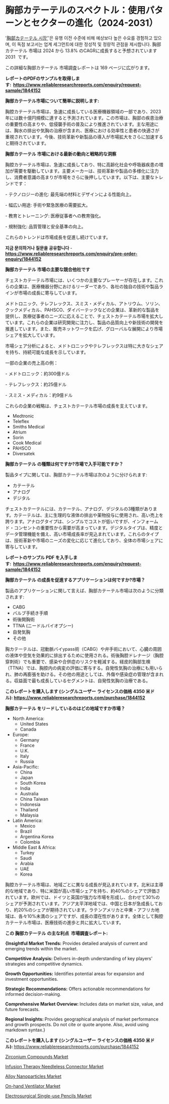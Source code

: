 <p><h1>胸部カテーテルのスペクトル：使用パターンとセクターの進化（2024-2031）</h1></p><p>'<a href="https://www.reliableresearchreports.com/chest-catheters-r1844152?utm_campaign=107&utm_medium=36&utm_source=Github&utm_content=ia&utm_term=09112024&utm_id=chest-catheters">胸部カテーテル 시장'</a>'은 유행 이전 수준에 비해 예상보다 높은 수요를 경험하고 있으며, 이 독점 보고서는 업계 세그먼트에 대한 정성적 및 정량적 관점을 제시합니다. 胸部カテーテル 市場は 2024 から 13.8% のCAGRに成長すると予想されています 2031&nbsp; です。</p>
<p>この詳細な胸部カテーテル 市場調査レポートは 169 ページに広がります。</p>
<p><strong>レポートのPDFのサンプルを取得します</strong><strong>:&nbsp;&nbsp;<a href="https://www.reliableresearchreports.com/enquiry/request-sample/1844152?utm_campaign=107&utm_medium=36&utm_source=Github&utm_content=ia&utm_term=09112024&utm_id=chest-catheters">https://www.reliableresearchreports.com/enquiry/request-sample/1844152</a></strong></p>
<p><strong>胸部カテーテル市場について簡単に説明します:</strong></p>
<p><p>胸腔カテーテル市場は、急速に成長している医療機器領域の一部であり、2023年には数十億円規模に達すると予測されています。この市場は、胸部の疾患治療の重要性の高まりや、低侵襲手術の普及により推進されています。主な用途には、胸水の排出や気胸の治療が含まれ、医療における効率性と患者の快適さが重視されています。今後、技術革新や新製品の導入が市場拡大をさらに加速すると期待されています。</p></p>
<p><strong>胸部カテーテル 市場における最新の動向と戦略的な洞察</strong></p>
<p><p>胸腔カテーテル市場は、急速に成長しており、特に高齢化社会や呼吸器疾患の増加が需要を駆動しています。主要メーカーは、技術革新や製品の多様化に注力し、消費者意識の高まりが市場をさらに後押ししています。以下は、主要なトレンドです：</p><p>- テクノロジーの進化: 最先端の材料とデザインによる性能向上。</p><p>- 幅広い用途: 手術や緊急医療の需要拡大。</p><p>- 教育とトレーニング: 医療従事者への教育強化。</p><p>- 規制強化: 品質管理と安全基準の向上。</p><p>これらのトレンドは市場成長を促進し続けています。</p></p>
<p><strong>지금 문의하거나 질문을 공유합니다</strong><strong>&nbsp;</strong>-<strong><a href="https://www.reliableresearchreports.com/enquiry/pre-order-enquiry/1844152?utm_campaign=107&utm_medium=36&utm_source=Github&utm_content=ia&utm_term=09112024&utm_id=chest-catheters">https://www.reliableresearchreports.com/enquiry/pre-order-enquiry/1844152</a></strong></p>
<p><strong>胸部カテーテル 市場の主要な競合他社です</strong></p>
<p><p>チェストカテーテル市場には、いくつかの主要なプレーヤーが存在します。これらの企業は、医療機器分野におけるリーダーであり、各社の独自の技術や製品ラインが市場の成長に寄与しています。</p><p>メドトロニック、テレフレックス、スミス・メディカル、アトリウム、ソリン、クックメディカル、PAHSCO、ダイバーテックなどの企業は、革新的な製品を提供し、医療従事者のニーズに応えることで、チェストカテーテル市場を拡大しています。これらの企業は研究開発に注力し、製品の品質向上や新技術の開発を推進しています。また、販売ネットワークを広げ、グローバルな展開により市場シェアを拡大しています。</p><p>市場シェア分析によると、メドトロニックやテレフレックスは特に大きなシェアを持ち、持続可能な成長を示しています。</p><p>一部の企業の売上高の例：</p><p>- メドトロニック：約300億ドル</p><p>- テレフレックス：約25億ドル</p><p>- スミス・メディカル：約9億ドル</p><p>これらの企業の戦略は、チェストカテーテル市場の成長を支えています。</p></p>
<p><ul><li>Medtronic</li><li>Teleflex</li><li>Smiths Medical</li><li>Atrium</li><li>Sorin</li><li>Cook Medical</li><li>PAHSCO</li><li>Diversatek</li></ul></p>
<p><strong>胸部カテーテル の種類は何ですか?市場で入手可能ですか？</strong></p>
<p>製品タイプに関しては、胸部カテーテル市場は次のように分けられます:</p>
<p><ul><li>カテーテル</li><li>アナログ</li><li>デジタル</li></ul></p>
<p><p>チェストカテーテルには、カテーテル、アナログ、デジタルの3種類があります。カテーテルは、主に生理的な液体の排出や薬物投与に使用され、高い売上を誇ります。アナログタイプは、シンプルでコストが低いですが、インフォームド・コンセントの重要性から需要が高まっています。デジタルタイプは、精度とデータ管理機能を備え、高い市場成長率が見込まれています。これらのタイプは、技術革新や市場のニーズの変化に応じて進化しており、全体の市場シェアに寄与しています。</p></p>
<p><strong>レポートのサンプル PDF を入手します:&nbsp;</strong><strong>&nbsp;<a href="https://www.reliableresearchreports.com/enquiry/request-sample/1844152?utm_campaign=107&utm_medium=36&utm_source=Github&utm_content=ia&utm_term=09112024&utm_id=chest-catheters">https://www.reliableresearchreports.com/enquiry/request-sample/1844152</a></strong></p>
<p><strong>胸部カテーテル の成長を促進するアプリケーションは何ですか?市場？</strong></p>
<p>製品のアプリケーションに関して言えば、胸部カテーテル市場は次のように分類されます:</p>
<p><ul><li>CABG</li><li>バルブ手続き手順</li><li>術後開胸術</li><li>TTNA (ニードルバイオプシー)</li><li>自発気胸</li><li>その他</li></ul></p>
<p><p>胸カテーテルは、冠動脈バイypass術（CABG）や弁手術において、心臓の周囲の液体や空気を効果的に排出するために使用される。術後胸腔ドレナージ（胸腔穿刺術）でも重要で、感染や合併症のリスクを軽減する。経皮的胸部生検（TTNA）では、胸腔内の病変の評価に寄与する。自発性気胸の治療にも用いられ、肺の再膨張を助ける。その他の用途としては、外傷や感染症の管理が含まれる。収益面で最も成長しているセグメントは、自発性気胸の治療である。</p></p>
<p><strong>このレポートを購入します (シングルユーザー ライセンスの価格 4350 米ドル):</strong><strong>&nbsp;<a href="https://www.reliableresearchreports.com/purchase/1844152?utm_campaign=107&utm_medium=36&utm_source=Github&utm_content=ia&utm_term=09112024&utm_id=chest-catheters">https://www.reliableresearchreports.com/purchase/1844152</a></strong></p>
<p><strong>胸部カテーテル をリードしているのはどの地域ですか市場？</strong></p>
<p><ul>
    <li>
        North America:
        <ul>
            <li>United States</li>
            <li>Canada</li>
        </ul>
    </li>
    <li>
        Europe:
        <ul>
            <li>Germany</li>
            <li>France</li>
            <li>U.K.</li>
            <li>Italy</li>
            <li>Russia</li>
        </ul>
    </li>
    <li>
        Asia-Pacific:
        <ul>
            <li>China</li>
            <li>Japan</li>
            <li>South Korea</li>
            <li>India</li>
            <li>Australia</li>
            <li>China Taiwan</li>
            <li>Indonesia</li>
            <li>Thailand</li>
            <li>Malaysia</li>
        </ul>
    </li>
    <li>
        Latin America:
        <ul>
            <li>Mexico</li>
            <li>Brazil</li>
            <li>Argentina Korea</li>
            <li>Colombia</li>
        </ul>
    </li>
    <li>
        Middle East & Africa:
        <ul>
            <li>Turkey</li>
            <li>Saudi</li>
            <li>Arabia</li>
            <li>UAE</li>
            <li>Korea</li>
        </ul>
    </li>
    </ul></p>
<p><p>胸腔カテーテル市場は、地域ごとに異なる成長が見込まれています。北米は主導的な地域であり、特に米国が高い市場シェアを持ち、約40%のシェアで評価されています。欧州では、ドイツと英国が強力な市場を形成し、合わせて30%のシェアが予測されています。アジア太平洋地域では、中国と日本が急成長しており、約20%のシェアが期待されています。ラテンアメリカと中東・アフリカ地域は、各々10%未満のシェアですが、成長の潜在性があります。全体として胸腔カテーテル市場は、医療技術の進歩と共に拡大しています。</p></p>
<p><strong>この 胸部カテーテル の主な利点&nbsp; 市場調査レポート:</strong></p>
<p><strong>{Insightful Market Trends:</strong> Provides detailed analysis of current and emerging trends within the market.</p>
<p><strong>Competitive Analysis:</strong> Delivers in-depth understanding of key players' strategies and competitive dynamics.</p>
<p><strong>Growth Opportunities:</strong> Identifies potential areas for expansion and investment opportunities.</p>
<p><strong>Strategic Recommendations:</strong> Offers actionable recommendations for informed decision-making.</p>
<p><strong>Comprehensive Market Overview: </strong>Includes data on market size, value, and future forecasts.</p>
<p><strong>Regional Insights: </strong>Provides geographical analysis of market performance and growth prospects. Do not cite or quote anyone. Also, avoid using markdown syntax.}</p>
<p><strong>このレポートを購入します (シングルユーザー ライセンスの価格 4350 米ドル):&nbsp;</strong><a href="https://www.reliableresearchreports.com/purchase/1844152?utm_campaign=107&utm_medium=36&utm_source=Github&utm_content=ia&utm_term=09112024&utm_id=chest-catheters">https://www.reliableresearchreports.com/purchase/1844152</a></p>
<p><p><a href="https://github.com/JamesCox407/Market-Research-Report-List-1/blob/main/zirconium-compounds-market.md?utm_campaign=107&utm_medium=36&utm_source=Github&utm_content=ia&utm_term=09112024&utm_id=chest-catheters">Zirconium Compounds Market</a></p><p><a href="https://issuu.com/reportprime-2/docs/infusion-therapy-needleless-connect_1403bf0beb5032?utm_campaign=107&utm_medium=36&utm_source=Github&utm_content=ia&utm_term=09112024&utm_id=chest-catheters">Infusion Therapy Needleless Connector Market</a></p><p><a href="https://github.com/tacitam515l/Market-Research-Report-List-1/blob/main/alloy-nanoparticles-market.md?utm_campaign=107&utm_medium=36&utm_source=Github&utm_content=ia&utm_term=09112024&utm_id=chest-catheters">Alloy Nanoparticles Market</a></p><p><a href="https://issuu.com/reportprime-2/docs/on-hand-ventilator-market-size-2030_0da1c2ab3338ef?utm_campaign=107&utm_medium=36&utm_source=Github&utm_content=ia&utm_term=09112024&utm_id=chest-catheters">On-hand Ventilator Market</a></p><p><a href="https://issuu.com/reportprime-2/docs/electrosurgical-single-use-pencils-_b9edbde25aac3e?utm_campaign=107&utm_medium=36&utm_source=Github&utm_content=ia&utm_term=09112024&utm_id=chest-catheters">Electrosurgical Single-use Pencils Market</a></p></p>
<p>&nbsp;</p>